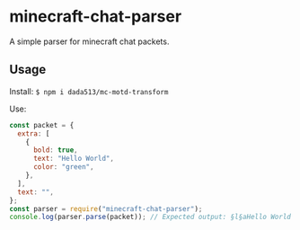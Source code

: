 # minecraft-chat-parser

A simple parser for minecraft chat packets.

## Usage

Install:
`$ npm i dada513/mc-motd-transform`

Use:

```js
const packet = {
  extra: [
    {
      bold: true,
      text: "Hello World",
      color: "green",
    },
  ],
  text: "",
};
const parser = require("minecraft-chat-parser");
console.log(parser.parse(packet)); // Expected output: §l§aHello World
```
